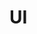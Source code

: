 <script setup>
  import { data } from '../../versions.data'
  const { version } = data
</script>

# UI
